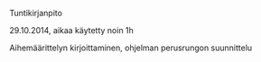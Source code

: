 Tuntikirjanpito

29.10.2014, aikaa käytetty noin 1h

Aihemäärittelyn kirjoittaminen, ohjelman perusrungon suunnittelu
